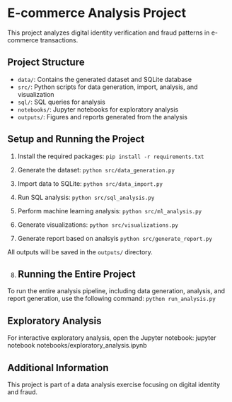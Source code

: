 # E-commerce Analysis Project

This project analyzes digital identity verification and fraud patterns in e-commerce transactions.

## Project Structure

- `data/`: Contains the generated dataset and SQLite database
- `src/`: Python scripts for data generation, import, analysis, and visualization
- `sql/`: SQL queries for analysis
- `notebooks/`: Jupyter notebooks for exploratory analysis
- `outputs/`: Figures and reports generated from the analysis

## Setup and Running the Project

1. Install the required packages:
`pip install -r requirements.txt`
2. Generate the dataset:
`python src/data_generation.py`

3. Import data to SQLite:
`python src/data_import.py`
 
4. Run SQL analysis:
`python src/sql_analysis.py`
 
5. Perform machine learning analysis:
`python src/ml_analysis.py`
 
6. Generate visualizations:
`python src/visualizations.py`

7. Generate report based on analsyis
`python src/generate_report.py`
 
All outputs will be saved in the `outputs/` directory.

8. ## Running the Entire Project

To run the entire analysis pipeline, including data generation, analysis, and report generation, use the following command:
`python run_analysis.py`

## Exploratory Analysis

For interactive exploratory analysis, open the Jupyter notebook:
jupyter notebook notebooks/exploratory_analysis.ipynb
 
## Additional Information

This project is part of a data analysis exercise focusing on digital identity and fraud.